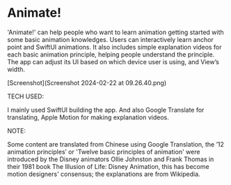 # Animate!

'Animate!' can help people who want to learn animation
getting started with some basic animation knowledges.
Users can interactively learn anchor point and SwiftUI animations.
It also includes simple explanation videos for each basic animation principle,
helping people understand the principle.
The app can adjust its UI based on which device user is using, and View’s width.

[Screenshot](Screenshot 2024-02-22 at 09.26.40.png)

TECH USED:

I mainly used SwiftUI building the app.
And also Google Translate for translating,
Apple Motion for making explanation videos.

NOTE:

Some content are translated from Chinese using Google Translation,
the ’12 animation principles’ or 'Twelve basic principles of animation'
were introduced by the Disney animators Ollie Johnston and Frank Thomas
in their 1981 book The Illusion of Life: Disney Animation,
this has become motion designers' consensus; the explanations are from Wikipedia.

